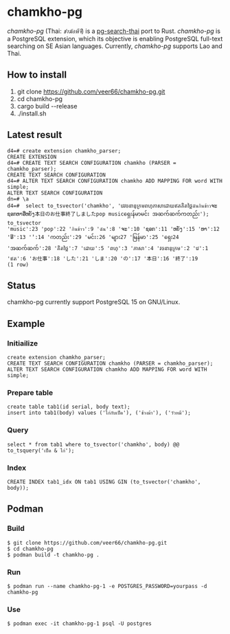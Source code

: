 # chamkho-pg

_chamkho-pg_ (Thai: _ชำฆ้อพีจี_) is a [pg-search-thai](https://github.com/zdk/pg-search-thai) port to Rust. _chamkho-pg_ is a PostgreSQL extension, which its objective is enabling PostgreSQL full-text searching on SE Asian languages. Currently, _chamkho-pg_ supports Lao and Thai.

## How to install

1. git clone https://github.com/veer66/chamkho-pg.git
2. cd chamkho-pg
3. cargo build --release
4. ./install.sh

## Latest result

````
d4=# create extension chamkho_parser;
CREATE EXTENSION
d4=# CREATE TEXT SEARCH CONFIGURATION chamkho (PARSER = chamkho_parser);
CREATE TEXT SEARCH CONFIGURATION
d4=# ALTER TEXT SEARCH CONFIGURATION chamkho ADD MAPPING FOR word WITH simple;
ALTER TEXT SEARCH CONFIGURATION
dn=# \a
d4=#  select to_tsvector('chamkho', 'វេវចនានុក្រមពហុភាសាដោយឥតគិតថ្លៃฉันกินข้าวຈະຊອກຫາອີ່ຫຍັງ本日のお仕事終了しましたpop musicရှေးန်မာမင်း  အဆက်ဆက်ကတည်း');
to_tsvector
'music':23 'pop':22 'กินข้าว':9 'ฉัน':8 'ຈະ':10 'ຊອກ':11 'ຫຍັງ':15 'ຫາ':12 'ອີ':13 '່':14 'ကတည်း':29 'မင်း:26 'များ27 'မြန်မာ':25 'ရှေး24 'အဆက်ဆက်':28 'គិតថ្លៃ':7 'ដោយ':5 'ពហុ':3 'ភាសា':4 'វចនានុក្រម':2 'វេ':1 'ឥត':6 'お仕事':18 'した':21 'しま':20 'の':17 '本日':16 '終了':19
(1 row)
````

## Status

chamkho-pg currently support PostgreSQL 15 on GNU/Linux.

## Example

### Initiailize

```
create extension chamkho_parser;
CREATE TEXT SEARCH CONFIGURATION chamkho (PARSER = chamkho_parser);
ALTER TEXT SEARCH CONFIGURATION chamkho ADD MAPPING FOR word WITH simple;
```

### Prepare table

```
create table tab1(id serial, body text);
insert into tab1(body) values ('ไก่กับเป็ด'), ('ช้างม้า'), ('วัวหมี');
```

### Query

```
select * from tab1 where to_tsvector('chamkho', body) @@ to_tsquery('เป็ด & ไก่');
```

### Index

```
CREATE INDEX tab1_idx ON tab1 USING GIN (to_tsvector('chamkho', body));
```

## Podman

### Build

```
$ git clone https://github.com/veer66/chamkho-pg.git
$ cd chamkho-pg
$ podman build -t chamkho-pg .
```

### Run

```
$ podman run --name chamkho-pg-1 -e POSTGRES_PASSWORD=yourpass -d chamkho-pg
```

### Use

```
$ podman exec -it chamkho-pg-1 psql -U postgres
```
